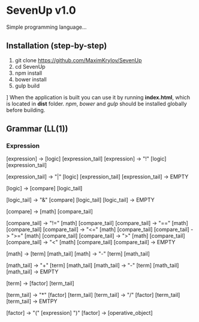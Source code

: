 # SevenUp v1.0
Simple programming language...
## Installation (step-by-step)
1. git clone https://github.com/MaximKrylov/SevenUp
2. cd SevenUp
3. npm install
4. bower install
5. gulp build

] When the application is built you can use it by running **index.html**, which is located in **dist** folder. *npm*, *bower* and *gulp* should be installed globally before building.

## Grammar (LL(1))
### Expression
[expression] -> [logic] [expression_tail]
[expression] ->	"!" [logic] [expression_tail]

[expression_tail] -> "|" [logic] [expression_tail]
[expression_tail] -> EMPTY

[logic] -> [compare] [logic_tail]

[logic_tail] -> "&" [compare] [logic_tail]
[logic_tail] -> EMPTY

[compare] -> [math] [compare_tail]

[compare_tail] -> "!=" [math] [compare_tail] 
[compare_tail] -> "==" [math] [compare_tail]
[compare_tail] -> "<=" [math] [compare_tail]
[compare_tail] -> ">=" [math] [compare_tail]
[compare_tail] -> ">" [math] [compare_tail]
[compare_tail] -> "<" [math] [compare_tail]
[compare_tail] -> EMPTY

[math] -> [term] [math_tail]
[math] -> "-" [term] [math_tail]

[math_tail] -> "+" [term] [math_tail]
[math_tail] -> "-" [term] [math_tail]
[math_tail] -> EMPTY

[term] -> [factor] [term_tail]

[term_tail] -> "*" [factor] [term_tail]
[term_tail] -> "/" [factor] [term_tail]
[term_tail] -> EMTPY

[factor] -> "(" [expression] ")" 
[factor] -> [operative_object]
